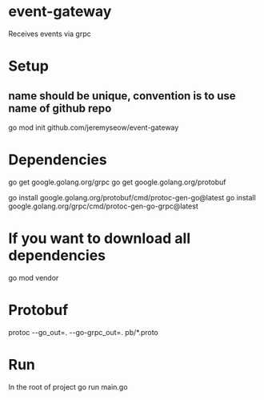 # event-gateway
Receives events via grpc

# Setup
## name should be unique, convention is to use name of github repo
go mod init github.com/jeremyseow/event-gateway

# Dependencies
go get google.golang.org/grpc
go get google.golang.org/protobuf

go install google.golang.org/protobuf/cmd/protoc-gen-go@latest
go install google.golang.org/grpc/cmd/protoc-gen-go-grpc@latest

# If you want to download all dependencies
go mod vendor

# Protobuf
protoc --go_out=. --go-grpc_out=. pb/*.proto

# Run
In the root of project
go run main.go
